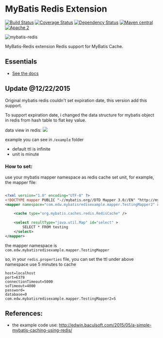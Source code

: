 MyBatis Redis Extension
=========================

[![Build Status](https://travis-ci.org/mybatis/redis-cache.svg?branch=master)](https://travis-ci.org/mybatis/redis-cache)
[![Coverage Status](https://coveralls.io/repos/mybatis/redis-cache/badge.svg?branch=master&service=github)](https://coveralls.io/github/mybatis/redis-cache?branch=master)
[![Dependency Status](https://www.versioneye.com/user/projects/5619b547a193340f3200063c/badge.svg?style=flat)](https://www.versioneye.com/user/projects/5619b547a193340f3200063c)
[![Maven central](https://maven-badges.herokuapp.com/maven-central/org.mybatis.caches/mybatis-redis/badge.svg)](https://maven-badges.herokuapp.com/maven-central/org.mybatis.caches/mybatis-redis)
[![Apache 2](http://img.shields.io/badge/license-Apache%202-red.svg)](http://www.apache.org/licenses/LICENSE-2.0)

![mybatis-redis](http://mybatis.github.io/images/mybatis-logo.png)

MyBatis-Redis extension Redis support for MyBatis Cache.

Essentials
----------

* [See the docs](http://mybatis.github.io/redis-cache/)


## Update @12/22/2015

Original mybatis redis couldn't set expiration date, this version add this support.

To support expiration date, i changed the data structure for mybatis object in redis from hash table to flat key value.

data view in redis: ![](http://i.imgur.com/suCIJNI.png)

example you can see in `/example` folder

- default ttl is infinite
- unit is minute

### How to set:

use your mybatis mapper namespace as redis cache set unit, for example, the mapper file:


```xml

<?xml version="1.0" encoding="UTF-8" ?>
<!DOCTYPE mapper PUBLIC "-//mybatis.org//DTD Mapper 3.0//EN" "http://mybatis.org/dtd/mybatis-3-mapper.dtd" >
<mapper namespace="com.edw.mybatisredisexample.mapper.TestingMapper2" >
    
    <cache type="org.mybatis.caches.redis.RedisCache" />
    
    <select resultType="java.util.Map" id="select" >
        SELECT * FROM testing
    </select>
</mapper>

```

the mapper namespace is `com.edw.mybatisredisexample.mapper.TestingMapper`

so, in your `redis.properties` file, you can set the ttl under above namespace use 5 minutes to cache

```
host=localhost
port=6379
connectionTimeout=5000
soTimeout=4000
password=
database=0
com.edw.mybatisredisexample.mapper.TestingMapper2=5
```

## References:

- the example code use: http://edwin.baculsoft.com/2015/05/a-simple-mybatis-caching-using-redis/